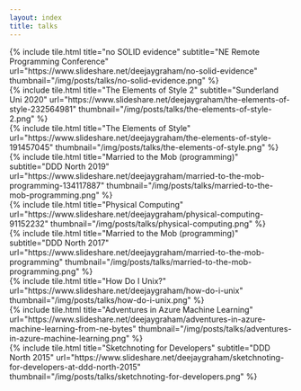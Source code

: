 ```yaml
---
layout: index
title: talks
---
```


<div class="content">

<!-- Row 0 -->
<div class="tile is-ancestor">
	<div class="tile is-parent">
		<article class="tile is-child">
            {% include tile.html title="no SOLID evidence" subtitle="NE Remote Programming Conference" url="https://www.slideshare.net/deejaygraham/no-solid-evidence" thumbnail="/img/posts/talks/no-solid-evidence.png" %}
        </article>
	</div>
</div>
<!-- Row 1 -->

<!-- Row 1 -->
<div class="tile is-ancestor">
	<div class="tile is-parent">
		<article class="tile is-child">
            {% include tile.html title="The Elements of Style 2" subtitle="Sunderland Uni 2020" url="https://www.slideshare.net/deejaygraham/the-elements-of-style-232564981" thumbnail="/img/posts/talks/the-elements-of-style-2.png" %}
        </article>
	</div>
	<div class="tile is-parent">
		<article class="tile is-child">
            {% include tile.html title="The Elements of Style" url="https://www.slideshare.net/deejaygraham/the-elements-of-style-191457045" thumbnail="/img/posts/talks/the-elements-of-style.png" %}
        </article>
	</div>
	<div class="tile is-parent">
		<article class="tile is-child">
			{% include tile.html title="Married to the Mob (programming)" subtitle="DDD North 2019" url="https://www.slideshare.net/deejaygraham/married-to-the-mob-programming-134117887" thumbnail="/img/posts/talks/married-to-the-mob-programming.png" %}
		</article>
	</div>
	<div class="tile is-parent">
		<article class="tile is-child">
			{% include tile.html title="Physical Computing" url="https://www.slideshare.net/deejaygraham/physical-computing-91152232" thumbnail="/img/posts/talks/physical-computing.png" %}
		</article>
	</div>
</div>
<!-- Row 1 -->

<!-- Row 2 -->
<div class="tile is-ancestor">
	<div class="tile is-parent">
		<article class="tile is-child">
			{% include tile.html title="Married to the Mob (programming)" subtitle="DDD North 2017" url="https://www.slideshare.net/deejaygraham/married-to-the-mob-programming" thumbnail="/img/posts/talks/married-to-the-mob-programming.png" %}
		</article>
	</div>
	<div class="tile is-parent">
		<article class="tile is-child">
			{% include tile.html title="How Do I Unix?" url="https://www.slideshare.net/deejaygraham/how-do-i-unix" thumbnail="/img/posts/talks/how-do-i-unix.png" %}
		</article>
	</div>
	<div class="tile is-parent">
		<article class="tile is-child">
			{% include tile.html title="Adventures in Azure Machine Learning" url="https://www.slideshare.net/deejaygraham/adventures-in-azure-machine-learning-from-ne-bytes" thumbnail="/img/posts/talks/adventures-in-azure-machine-learning.png" %}
		</article>
	</div>
	<div class="tile is-parent">
		<article class="tile is-child">
			{% include tile.html title="Sketchnoting for Developers" subtitle="DDD North 2015" url="https://www.slideshare.net/deejaygraham/sketchnoting-for-developers-at-ddd-north-2015" thumbnail="/img/posts/talks/sketchnoting-for-developers.png" %}
		</article>
	</div>
</div>
<!-- Row 2 -->

</div>